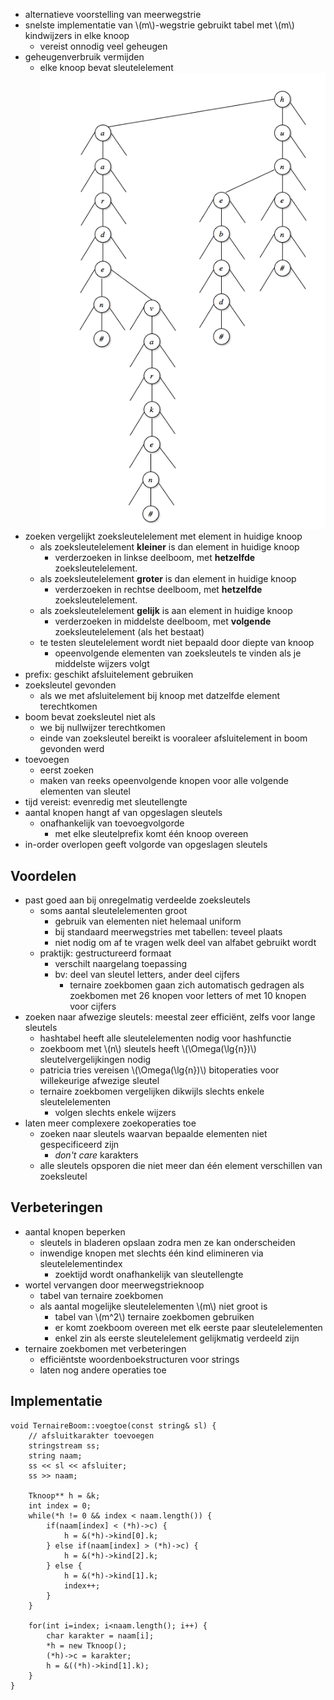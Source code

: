 
* alternatieve voorstelling van meerwegstrie
* snelste implementatie van \\(m\\)-wegstrie gebruikt tabel met \\(m\\) kindwijzers in elke knoop
    * vereist onnodig veel geheugen
* geheugenverbruik vermijden
    * elke knoop bevat sleutelelement
    ![](/assets/ternairezoekboom.png)
* zoeken vergelijkt zoeksleutelelement met element in huidige knoop
    * als zoeksleutelelement **kleiner** is dan element in huidige knoop
        * verderzoeken in linkse deelboom, met **hetzelfde** zoeksleutelelement.
    * als zoeksleutelelement **groter** is dan element in huidige knoop
        * verderzoeken in rechtse deelboom, met **hetzelfde** zoeksleutelelement.
    * als zoeksleutelelement **gelijk** is aan element in huidige knoop
        * verderzoeken in middelste deelboom, met **volgende** zoeksleutelelement (als het bestaat)
    * te testen sleutelelement wordt niet bepaald door diepte van knoop
        * opeenvolgende elementen van zoeksleutels te vinden als je middelste wijzers volgt
* prefix: geschikt afsluitelement gebruiken
* zoeksleutel gevonden
    * als we met afsluitelement bij knoop met datzelfde element terechtkomen
* boom bevat zoeksleutel niet als
    * we bij nullwijzer terechtkomen
    * einde van zoeksleutel bereikt is vooraleer afsluitelement in boom gevonden werd
* toevoegen
    * eerst zoeken
    * maken van reeks opeenvolgende knopen voor alle volgende elementen van sleutel
* tijd vereist: evenredig met sleutellengte
* aantal knopen hangt af van opgeslagen sleutels
    * onafhankelijk van toevoegvolgorde
        * met elke sleutelprefix komt één knoop overeen
* in-order overlopen geeft volgorde van opgeslagen sleutels

## Voordelen

* past goed aan bij onregelmatig verdeelde zoeksleutels
    * soms aantal sleutelelementen groot
        * gebruik van elementen niet helemaal uniform
        * bij standaard meerwegstries met tabellen: teveel plaats
        * niet nodig om af te vragen welk deel van alfabet gebruikt wordt
    * praktijk: gestructureerd formaat
        * verschilt naargelang toepassing
        * bv: deel van sleutel letters, ander deel cijfers
            * ternaire zoekbomen gaan zich automatisch gedragen als zoekbomen met 26 knopen voor letters of met 10 knopen voor cijfers
* zoeken naar afwezige sleutels: meestal zeer efficiënt, zelfs voor lange sleutels
    * hashtabel heeft alle sleutelelementen nodig voor hashfunctie
    * zoekboom met \\(n\\) sleutels heeft \\(\Omega(\lg{n})\\) sleutelvergelijkingen nodig
    * patricia tries vereisen \\(\Omega(\lg{n})\\) bitoperaties voor willekeurige afwezige sleutel
    * ternaire zoekbomen vergelijken dikwijls slechts enkele sleutelelementen
        * volgen slechts enkele wijzers
* laten meer complexere zoekoperaties toe
    * zoeken naar sleutels waarvan bepaalde elementen niet gespecificeerd zijn
        * *don't care* karakters
    * alle sleutels opsporen die niet meer dan één element verschillen van zoeksleutel

## Verbeteringen

* aantal knopen beperken
    * sleutels in bladeren opslaan zodra men ze kan onderscheiden
    * inwendige knopen met slechts één kind elimineren via sleutelelementindex
        * zoektijd wordt onafhankelijk van sleutellengte
* wortel vervangen door meerwegstrieknoop
    * tabel van ternaire zoekbomen
    * als aantal mogelijke sleutelelementen \\(m\\) niet groot is
        * tabel van \\(m^2\\) ternaire zoekbomen gebruiken
        * er komt zoekboom overeen met elk eerste paar sleutelelementen
        * enkel zin als eerste sleutelelement gelijkmatig verdeeld zijn
* ternaire zoekbomen met verbeteringen
    * efficiëntste woordenboekstructuren voor strings
    * laten nog andere operaties toe

## Implementatie

```
void TernaireBoom::voegtoe(const string& sl) {
    // afsluitkarakter toevoegen
    stringstream ss;
    string naam;
    ss << sl << afsluiter;
    ss >> naam;
    
    Tknoop** h = &k;
    int index = 0;
    while(*h != 0 && index < naam.length()) {
        if(naam[index] < (*h)->c) {
            h = &(*h)->kind[0].k;
        } else if(naam[index] > (*h)->c) {
            h = &(*h)->kind[2].k;
        } else {
            h = &(*h)->kind[1].k;
            index++;
        }
    }
    
    for(int i=index; i<naam.length(); i++) {
        char karakter = naam[i];
        *h = new Tknoop();
        (*h)->c = karakter;
        h = &((*h)->kind[1].k);
    }
}
```

